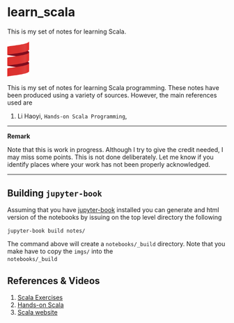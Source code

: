 # learn_scala

This is my set of notes for learning Scala.




<img src="notes/imgs/logo.png" width="10%"  marging-left="60px"/>

This is my set of notes for learning Scala programming. These notes have been produced using a variety of sources. However, the main references used are


1. Li Haoyi, ```Hands-on Scala Programming```,

---
**Remark**

Note that this is work in progress. Although I try to give the credit needed, I may miss some points. 
This is not done deliberately. Let me know if you identify places where your work has not been properly acknowledged.

---

## Building ```jupyter-book```

Assuming that you have <a href="https://jupyterbook.org/intro.html">jupyter-book</a> installed you can generate
and html version of the notebooks by issuing on the top level directory the following

```
jupyter-book build notes/
```

The command above will create a ```notebooks/_build``` directory.  Note that you make have to copy the ```imgs/``` into the  
```notebooks/_build```

## References & Videos

1. <a href="https://www.scala-exercises.org/">Scala Exercises</a>
2. <a href="https://github.com/handsonscala">Hands-on Scala</a>
3. <a href="https://www.scala-lang.org/">Scala website</a>
